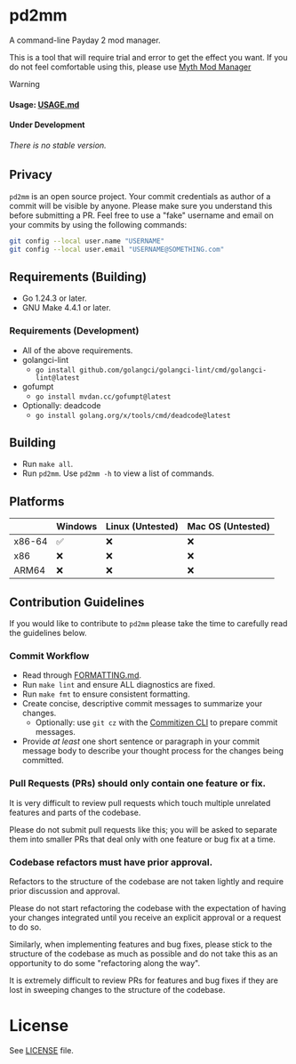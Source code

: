 # pd2mm
A command-line Payday 2 mod manager.

This is a tool that will require trial and error to get the effect you want. If you do not feel comfortable using this, please use [Myth Mod Manager](https://github.com/Wolfmyths/Myth-Mod-Manager)

> [!Warning]
> #### Usage: [USAGE.md](./USAGE.md)
> #### Under Development
> ###### There is no stable version.

## Privacy
`pd2mm` is an open source project. Your commit credentials as author of a commit will be visible by anyone. Please make sure you understand this before submitting a PR.
Feel free to use a "fake" username and email on your commits by using the following commands:
```bash
git config --local user.name "USERNAME"
git config --local user.email "USERNAME@SOMETHING.com"
```

## Requirements (Building)
- Go 1.24.3 or later.
- GNU Make 4.4.1 or later.

### Requirements (Development)
- All of the above requirements.
- golangci-lint 
    - `go install github.com/golangci/golangci-lint/cmd/golangci-lint@latest`
- gofumpt
    - `go install mvdan.cc/gofumpt@latest`
- Optionally: deadcode
    - `go install golang.org/x/tools/cmd/deadcode@latest`

## Building
- Run `make all`.
- Run `pd2mm`. Use `pd2mm -h` to view a list of commands.

## Platforms

|        | Windows|Linux (Untested)|Mac OS (Untested)|
|--------|--------|----------------|-----------------|
| x86-64 | ✅ | ❌ | ❌ |
| x86    | ❌ | ❌ | ❌ |
| ARM64  | ❌ | ❌ | ❌ |

## Contribution Guidelines
If you would like to contribute to `pd2mm` please take the time to carefully read the guidelines below.

### Commit Workflow
- Read through [FORMATTING.md](./FORMATTING.md).
- Run `make lint` and ensure ALL diagnostics are fixed.
- Run `make fmt` to ensure consistent formatting.
- Create concise, descriptive commit messages to summarize your changes.
    - Optionally: use `git cz` with the [Commitizen CLI](https://github.com/commitizen/cz-cli#conventional-commit-messages-as-a-global-utility) to prepare commit messages.
- Provide *at least* one short sentence or paragraph in your commit message body to describe your thought process for the changes being committed.

### Pull Requests (PRs) should only contain one feature or fix.
It is very difficult to review pull requests which touch multiple unrelated features and parts of the codebase.

Please do not submit pull requests like this; you will be asked to separate them into smaller PRs that deal only with one feature or bug fix at a time.

### Codebase refactors must have prior approval.
Refactors to the structure of the codebase are not taken lightly and require prior discussion and approval.

Please do not start refactoring the codebase with the expectation of having your changes integrated until you receive an explicit approval or a request to do so.

Similarly, when implementing features and bug fixes, please stick to the structure of the codebase as much as possible and do not take this as an opportunity to do some "refactoring along the way".

It is extremely difficult to review PRs for features and bug fixes if they are lost in sweeping changes to the structure of the codebase.

# License
See [LICENSE](./LICENSE) file.